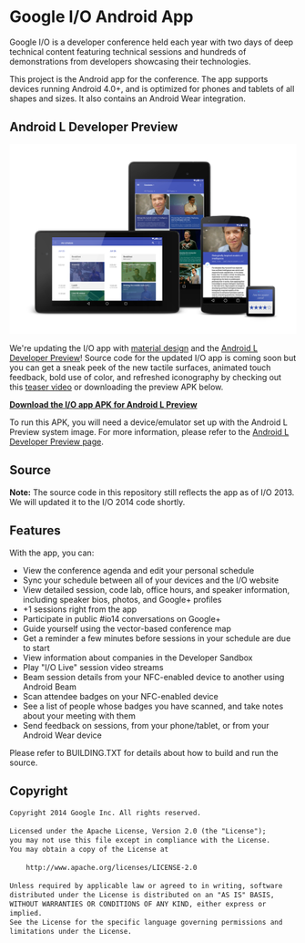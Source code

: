 Google I/O Android App
======================

Google I/O is a developer conference held each year with two days of deep
technical content featuring technical sessions and hundreds of demonstrations
from developers showcasing their technologies.

This project is the Android app for the conference. The app supports devices
running Android 4.0+, and is optimized for phones and tablets of all shapes
and sizes. It also contains an Android Wear integration.

<h2>Android L Developer Preview</h2>

![Screenshot](art/hero.png)

We're updating the I/O app with [material design](http://www.google.com/design/spec) and the [Android L Developer Preview](http://developer.android.com/preview/index.html)! Source code for the updated I/O app is coming soon but you can get a sneak peek of the new tactile surfaces, animated touch feedback, bold use of color, and refreshed iconography by checking out this [teaser video](https://www.youtube.com/watch?v=mCgteBXYxQc) or downloading the preview APK below.

<a href="../../raw/master/binaries/iosched-lpreview.apk"><b>Download the I/O app APK for Android L Preview</b></a>

To run this APK, you will need a device/emulator set up with the Android L Preview system image. For
more information, please refer to the [Android L Developer Preview page](http://developer.android.com/preview/index.html).

<h2>Source</h2>

**Note:** The source code in this repository still reflects the app as of I/O 2013. We will updated it to the I/O 2014 code shortly.

<h2>Features</h2>

With the app, you can:

- View the conference agenda and edit your personal schedule
- Sync your schedule between all of your devices and the I/O website
- View detailed session, code lab, office hours, and speaker information,
  including speaker bios, photos, and Google+ profiles
- +1 sessions right from the app
- Participate in public #io14 conversations on Google+
- Guide yourself using the vector-based conference map
- Get a reminder a few minutes before sessions in your schedule are due to
  start
- View information about companies in the Developer Sandbox
- Play "I/O Live" session video streams
- Beam session details from your NFC-enabled device to another using Android Beam
- Scan attendee badges on your NFC-enabled device
- See a list of people whose badges you have scanned, and take notes about your meeting with them
- Send feedback on sessions, from your phone/tablet, or from your Android Wear device

Please refer to BUILDING.TXT for details about how to build and run the source.

<h2>Copyright</h2>

    Copyright 2014 Google Inc. All rights reserved.

    Licensed under the Apache License, Version 2.0 (the "License");
    you may not use this file except in compliance with the License.
    You may obtain a copy of the License at

        http://www.apache.org/licenses/LICENSE-2.0

    Unless required by applicable law or agreed to in writing, software
    distributed under the License is distributed on an "AS IS" BASIS,
    WITHOUT WARRANTIES OR CONDITIONS OF ANY KIND, either express or implied.
    See the License for the specific language governing permissions and
    limitations under the License.
